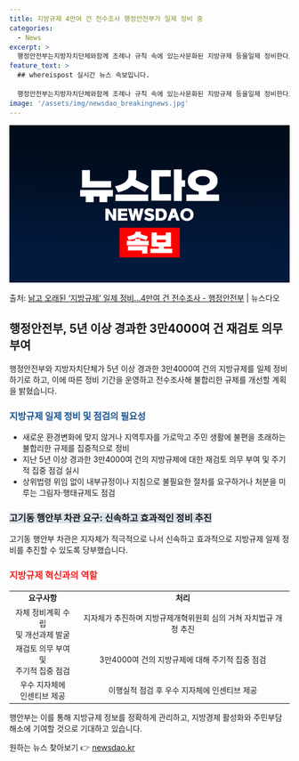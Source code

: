 ```yaml
---
title: 지방규제 4만여 건 전수조사 행정안전부가 일제 정비 중
categories:
  - News
excerpt: >
  행정안전부는지방자치단체와함께 조례나 규칙 속에 있는사문화된 지방규제 등을일제 정비한다고 13일 밝혔다. 이에…
feature_text: >
  ## whereispost 실시간 뉴스 속보입니다.

  행정안전부는지방자치단체와함께 조례나 규칙 속에 있는사문화된 지방규제 등을일제 정비한다고 13일 밝혔다. 이에…
image: '/assets/img/newsdao_breakingnews.jpg'
---
```


![뉴스다오 속보](/assets/img/newsdao_breakingnews.jpg)

<p>출처: <a href="https://newsdao.kr/3796" rel="dofollow">낡고 오래된 ‘지방규제’ 일제 정비…4만여 건 전수조사 - 행정안전부</a> | 뉴스다오</p>

<h2 data-ke-size="size26">행정안전부, 5년 이상 경과한 3만4000여 건 재검토 의무 부여</h2>
<p data-ke-size="size16">행정안전부와 지방자치단체가 5년 이상 경과한 3만4000여 건의 지방규제를 일제 정비하기로 하고, 이에 따른 정비 기간을 운영하고 전수조사해 불합리한 규제를 개선할 계획을 밝혔습니다.</p>

<h3><b><span style="color: #1a5490;">지방규제 일제 정비 및 점검의 필요성</span></b></h3>
<ul>
	<li>새로운 환경변화에 맞지 않거나 지역투자를 가로막고 주민 생활에 불편을 초래하는 불합리한 규제를 집중적으로 정비</li>
	<li>지난 5년 이상 경과한 3만4000여 건의 지방규제에 대한 재검토 의무 부여 및 주기적 집중 점검 실시</li>
	<li>상위법령 위임 없이 내부규정이나 지침으로 불필요한 절차를 요구하거나 처분을 미루는 그림자·행태규제도 점검</li>
</ul>

<h3><b><span style="background-color: #21538527;">고기동 행안부 차관 요구: 신속하고 효과적인 정비 추진</span></b></h3>
<p data-ke-size="size16">고기동 행안부 차관은 지자체가 적극적으로 나서 신속하고 효과적으로 지방규제 일제 정비를 추진할 수 있도록 당부했습니다.</p>

<h3><b><span style="color: #ee2323;">지방규제 혁신과의 역할</span></b></h3>
<table>
	<tr>
		<td style="text-align: center; height: 17px;"><b>요구사항</b></td>
		<td style="text-align: center; height: 17px;"><b>처리</b></td>
	</tr>
	<tr>
		<td style="text-align: center; height: 17px;">자체 정비계획 수립<br>및 개선과제 발굴</td>
		<td style="text-align: center; height: 17px;">지자체가 추진하며 지방규제개혁위원회 심의 거쳐 자치법규 개정 추진</td>
	</tr>
	<tr>
		<td style="text-align: center; height: 17px;">재검토 의무 부여 및<br>주기적 집중 점검</td>
		<td style="text-align: center; height: 17px;">3만4000여 건의 지방규제에 대해 주기적 집중 점검</td>
	</tr>
	<tr>
		<td style="text-align: center; height: 17px;">우수 지자체에<br>인센티브 제공</td>
		<td style="text-align: center; height: 17px;">이행실적 점검 후 우수 지자체에 인센티브 제공</td>
	</tr>
</table>

<p data-ke-size="size16">행안부는 이를 통해 지방규제 정보를 정확하게 관리하고, 지방경제 활성화와 주민부담 해소에 기여할 것으로 기대하고 있습니다.</p> 

원하는 뉴스 찾아보기 👉 <a href="https://newsdao.kr" rel="dofollow">newsdao.kr</a>


